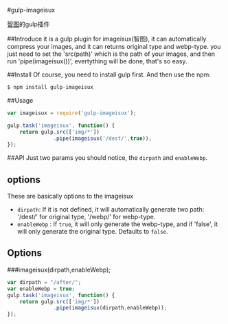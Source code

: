 #gulp-imageisux

[智图](http://image.isux.us/)的gulp插件

##Introduce
it is a gulp plugin for imageisux(智图), it can automatically compress your images, and it can returns original type and webp-type.
you just need to set the 'src(path)' which is the path of your images, and then run 'pipe(imageisux())', evertything will be done, that's so easy. 

##Install
Of course, you need to install gulp first. And then use the npm:

```js
$ npm install gulp-imageisux
```

##Usage
```js
var imageisux = require('gulp-imageisux');

gulp.task('imageisux', function() {
	return gulp.src(['img/*'])
			   .pipe(imageisux('/dest/',true));
});
```

##API
Just two params you should notice, the `dirpath` and `enableWebp`.

options
-------------------
These are basically options to the imageisux 

 - `dirpath`: If it is not defined, it will automatically generate two path: '/dest/' for original type, '/webp/' for webp-type.
 - `enableWebp`  : If `true`, it will only generate the webp-type, and if 'false', it will only generate the original type. Defaults to `false`.

Options
-------------------

###imageisux(dirpath,enableWebp);
```js
var dirpath = "/after/";
var enableWebp = true;
gulp.task('imageisux', function() {
	return gulp.src(['img/*'])
			   .pipe(imageisux(dirpath,enableWebp));
});
```
